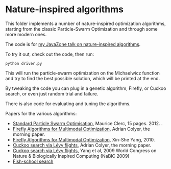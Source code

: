 Nature-inspired algorithms
==========================

This folder implements a number of nature-inspired optimization
algorithms, starting from the classic Particle-Swarm Optimization and
through some more modern ones.

The code is for [my JavaZone talk on nature-inspired algorithms](https://2017.javazone.no/program/44daf1c2053049bc9934f4fff1d19c7b).

To try it out, check out the code, then run:

```
python driver.py
```

This will run the particle-swarm optimization on the Michaelwicz
function and try to find the best possible solution, which will be
printed at the end.

By tweaking the code you can plug in a genetic algorithm, Firefly, or
Cuckoo search, or even just random trial and failure.

There is also code for evaluating and tuning the algorithms.

Papers for the various algorithms:

  * [Standard Particle Swarm Optimisation](https://hal.archives-ouvertes.fr/hal-00764996),
    Maurice Clerc, 15 pages. 2012. <hal-00764996>.
  * [Firefly Algorithms for Multimodal Optimization](https://blog.acolyer.org/2015/09/23/firefly-algorithms-for-multi-model-optimization/), Adrian Colyer, the morning paper.
  * [Firefly Algorithms for Multimodal Optimization](http://arxiv.org/pdf/1003.1466v1.pdf), Xin-She Yang, 2010.
  * [Cuckoo search via Lévy flights](https://blog.acolyer.org/2015/09/25/cuckoo-search-via-levy-flights/), Adrian Colyer, the morning paper.
  * [Cuckoo search via Lévy flights](http://www.cs.tufts.edu/comp/150GA/homeworks/hw3/_reading7%20Cuckoo%20search.pdf), Yang et al, 2009 World Congress on Nature & Biologically Inspired Computing (NaBIC 2009)
  * [Fish-school search](https://en.wikipedia.org/wiki/Fish_School_Search)
